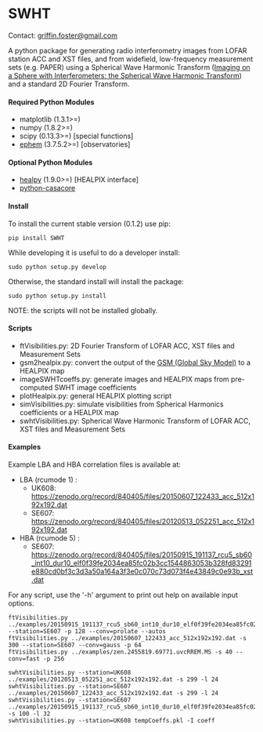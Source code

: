 SWHT
===
  
Contact: griffin.foster@gmail.com  

A python package for generating radio interferometry images from LOFAR station ACC and XST files, and from widefield, low-frequency measurement sets (e.g. PAPER) using a Spherical Wave Harmonic Transform ([Imaging on a Sphere with Interferometers: the Spherical Wave Harmonic Transform](http://arxiv.org/abs/1504.04485)) and a standard 2D Fourier Transform.

#### Required Python Modules

* matplotlib (1.3.1>=)
* numpy (1.8.2>=)
* scipy (0.13.3>=) [special functions]
* [ephem](http://rhodesmill.org/pyephem/) (3.7.5.2>=) [observatories]

#### Optional Python Modules

* [healpy](https://healpy.readthedocs.org/en/latest/) (1.9.0>=) [HEALPIX interface]
* [python-casacore](https://github.com/casacore/python-casacore)

#### Install

To install the current stable version (0.1.2) use pip:

```
pip install SWHT
```

While developing it is useful to do a developer install:

```
sudo python setup.py develop
```

Otherwise, the standard install will install the package:

```
sudo python setup.py install  
```

NOTE: the scripts will not be installed globally.

#### Scripts

* ftVisibilities.py: 2D Fourier Transform of LOFAR ACC, XST files and Measurement Sets  
* gsm2healpix.py: convert the output of the [GSM (Global Sky Model)](http://space.mit.edu/~angelica/gsm/index.html) to a HEALPIX map
* imageSWHTcoeffs.py: generate images and HEALPIX maps from pre-computed SWHT image coefficients  
* plotHealpix.py: general HEALPIX plotting script
* simVisibilities.py: simulate visibilities from Spherical Harmonics coefficients or a HEALPIX map
* swhtVisibilities.py: Spherical Wave Harmonic Transform of LOFAR ACC, XST files and Measurement Sets  

#### Examples

Example LBA and HBA correlation files is available at:  

* LBA (rcumode 1) :
	* UK608: https://zenodo.org/record/840405/files/20150607_122433_acc_512x192x192.dat
	* SE607: https://zenodo.org/record/840405/files/20120513_052251_acc_512x192x192.dat
* HBA (rcumode 5) :
	* SE607:  https://zenodo.org/record/840405/files/20150915_191137_rcu5_sb60_int10_dur10_elf0f39fe2034ea85fc02b3cc1544863053b328fd83291e880cd0bf3c3d3a50a164a3f3e0c070c73d073f4e43849c0e93b_xst.dat

For any script, use the '-h' argument to print out help on available input options.

```
ftVisibilities.py ../examples/20150915_191137_rcu5_sb60_int10_dur10_elf0f39fe2034ea85fc02b3cc1544863053b328fd83291e880cd0bf3c3d3a50a164a3f3e0c070c73d073f4e43849c0e93b_xst.dat --station=SE607 -p 128 --conv=prolate --autos
ftVisibilities.py ../examples/20150607_122433_acc_512x192x192.dat -s 300 --station=SE607 --conv=gauss -p 64
ftVisibilities.py ../examples/zen.2455819.69771.uvcRREM.MS -s 40 --conv=fast -p 256

swhtVisibilities.py --station=UK608 ../examples/20120513_052251_acc_512x192x192.dat -s 299 -l 24
swhtVisibilities.py --station=SE607 ../examples/20150607_122433_acc_512x192x192.dat -s 299 -l 24
swhtVisibilities.py --station=SE607 ../examples/20150915_191137_rcu5_sb60_int10_dur10_elf0f39fe2034ea85fc02b3cc1544863053b328fd83291e880cd0bf3c3d3a50a164a3f3e0c070c73d073f4e43849c0e93b_xst.dat -s 100 -l 32
swhtVisibilities.py --station=UK608 tempCoeffs.pkl -I coeff
```
